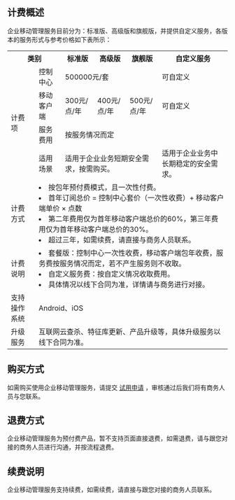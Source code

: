 ## 计费概述
企业移动管理服务目前分为：标准版、高级版和旗舰版，并提供自定义服务，各版本的服务形式与参考价格如下表所示：
<table>
<tr><th colspan = "2">类别</th><th>标准版</th><th>高级版</th><th>旗舰版</th><th>自定义服务</th></tr>
<tr><td rowspan = "4">计费项</td><td>控制中心</td><td colspan = "3">500000元/套</td><td>可自定义</td></tr>
<tr><td>移动客户端</td><td>300元/点/年</td><td>400元/点/年</td><td>500元/点/年</td><td>可自定义</td></tr>
<tr><td>服务费用</td><td colspan = "4">按服务情况而定</tr>
<tr><td>适用场景</td><td  colspan = "3">适用于企业业务短期安全需求，按需购买。</td><td>适用于企业业务中长期稳定的安全需求。</td></tr>
<tr><td>计费方式</td><td colspan = "5"><li>按包年预付费模式，且一次性付费。</li><li>首年订阅总价 = 控制中心套价（一次性收费）+ 移动客户端单价 × 点数</li>
<li>第二年费用仅为首年移动客户端总价的60%，第三年费用仅为首年移动客户端总价的30%。</li><li>超过三年，如需续费，请直接与商务人员联系。</li></td></tr>
<tr><td>计费说明</td><td colspan = "5"><li>套餐版：控制中心一次性收费，移动客户端包年收费，服务费按服务情况而定，若不产生服务则不收取。</li>
<li>自定义服务费：按自定义情况收取费用。</li><li>具体情况以线下合同为准，详情请与商务进行对接。</li></td></tr>
<tr><td>支持操作系统</td><td colspan = "5">Android、iOS</td></tr>
<tr><td>升级服务</td><td colspan = "5">互联网云查杀、特征库更新、产品升级等，具体升级服务以线下合同为准。</td></tr>
</table>

## 购买方式
如需购买使用企业移动管理服务，请提交 [试用申请](https://cloud.tencent.com/apply/p/udy0xdarn9l) ，审核通过后我们将有商务人员与您联系。

## 退费方式
企业移动管理服务为预付费产品，暂不支持页面直接退费，如需退费，请与跟您对接的商务人员进行沟通，并按流程退费。
## 续费说明
企业移动管理服务支持续费，如需续费，请直接与跟您对接的商务人员联系。
